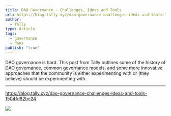 ```yaml
---
title: DAO Governance - Challenges, Ideas and Tools
url: https://blog.tally.xyz/dao-governance-challenges-ideas-and-tools-1504fd82be24
author:
  - Tally
type: Article
tags:
  - governance
  - daos
publish: "true"
---
```


DAO governance is hard. This post from Tally outlines some of the history of DAO governance, common governance models, and some more innovative approaches that the community is either experimenting with or (they believe) should be experimenting with.

---
https://blog.tally.xyz/dao-governance-challenges-ideas-and-tools-1504fd82be24

![](https://blog.tally.xyz/dao-governance-challenges-ideas-and-tools-1504fd82be24)
